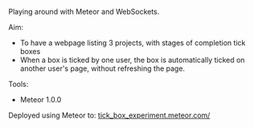 Playing around with Meteor and WebSockets.

Aim:

* To have a webpage listing 3 projects, with stages of completion tick boxes
* When a box is ticked by one user, the box is automatically ticked on another user's page, without refreshing the page.

Tools:

* Meteor 1.0.0


Deployed using Meteor to: [tick_box_experiment.meteor.com/](http://tick_box_experiment.meteor.com/)
